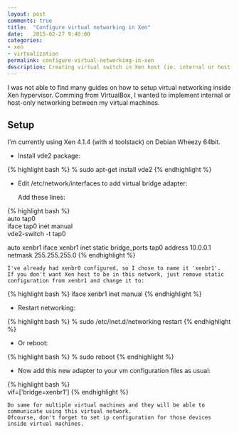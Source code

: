 ```yaml
---
layout: post
comments: true
title:  "Configure virtual networking in Xen"
date:   2015-02-27 9:40:00
categories:
- xen
- virtualization
permalink: configure-virtual-networking-in-xen
description: Creating virtual switch in Xen host (ie. internal or host-only network)
---
```



I was not able to find many guides on how to setup virtual networking inside Xen hypervisor. Comming from VirtualBox, I wanted to implement internal or host-only networking between my virtual machines.


## Setup

I'm currently using Xen 4.1.4 (with xl toolstack) on Debian Wheezy 64bit.

* Install vde2 package:

{% highlight bash %}
% sudo apt-get install vde2
{% endhighlight %}


* Edit /etc/network/interfaces to add virtual bridge adapter:

	Add these lines:

{% highlight bash %}  
auto tap0  
iface tap0 inet manual  
	vde2-switch -t tap0

auto xenbr1	
iface xenbr1 inet static
	bridge_ports tap0
	address 10.0.0.1
	netmask 255.255.255.0
{% endhighlight %}

	I've already had xenbr0 configured, so I chose to name it 'xenbr1'.
	If you don't want Xen host to be in this network, just remove static configuration from xenbr1 and change it to:

{% highlight bash %}
iface xenbr1 inet manual
{% endhighlight %}

* Restart networking:

{% highlight bash %}
% sudo /etc/inet.d/networking restart
{% endhighlight %}

* Or reboot:

{% highlight bash %}
% sudo reboot
{% endhighlight %}


* Now add this new adapter to your vm configuration files as usual:

{% highlight bash %}  
vif=['bridge=xenbr1']
{% endhighlight %}

	Do same for multiple virtual machines and they will be able to communicate using this virtual network. 
	Ofcourse, don't forget to set ip configuration for those devices inside virtual machines.